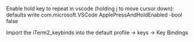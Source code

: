 Enable hold key to repeat in vscode (holding j to move cursor down):
defaults write com.microsoft.VSCode ApplePressAndHoldEnabled -bool false

Import the iTerm2_keybinds into the default profile -> keys -> Key Bindings
